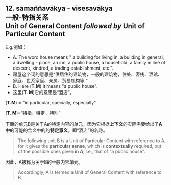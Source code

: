 ## 12. sāmaññavākya - visesavākya<br>**一般**-**特指**关系<br>**Unit of General Content** *followed by* **Unit of Particular Content**
E.g.例如：
- A. The word house means " a building for living in, a building in general, a dwelling - place, an inn, a public house, a household, a family in line of descent, kindred, a trading establishment, etc.".
- 房屋这个词的意思是“供居住的建筑物，一般的建筑物，住处、客栈、酒馆、家庭、世系家庭、亲属、贸易机构等.“
- B. Here (**T.M**) it means "a public house".
- 这里(**T. M**)它的意思是“酒店”。

 (**T.M**) = "in particular, specially, especially"

 (**T. M**)=“特指，特定，特别”

下面的单元B是关于A的特定内容的单元，因为它根据**上下文**的实际需要给出了**A中**的可能的含义中的的**特定意义**，即“酒店”的名称。
>The following unit B is a Unit of Particular Content with reference to A, for it gives the **particular sense**, which is **contextually** required, out of the possible ones given **in A**, i.e., that of "a public house".

因此，A被称为关于B的一般内容单元。
>Accordingly, A is termed a Unit of General Content with reference to B.